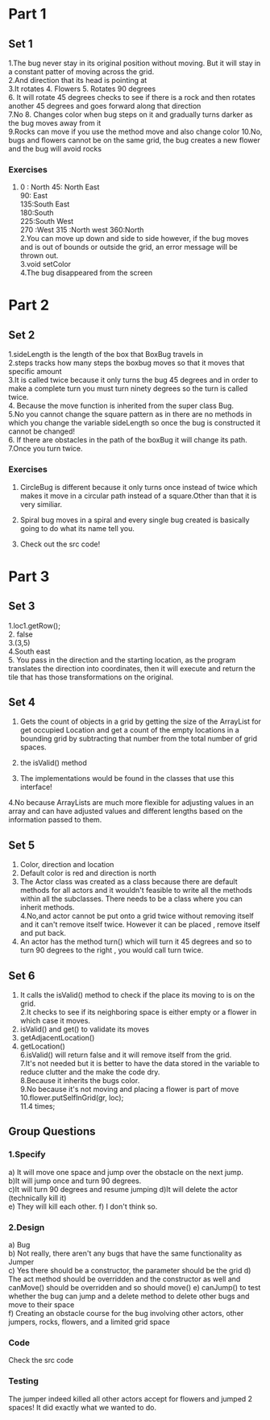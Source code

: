 # Part 1

## Set 1
1.The bug never stay in its original position without moving. But it will stay in a constant patter of moving across the grid.  
2.And direction that its head is pointing at  
3.It rotates
4. Flowers
5. Rotates 90 degrees  
6. It will rotate 45 degrees checks to see if there is a rock and then rotates another 45 degrees and goes forward along that direction  
7.No
8. Changes color when bug steps on it and gradually turns darker as the bug moves away from it  
9.Rocks can move if you use the method move and also change color
10.No, bugs and flowers cannot be on the same grid, the bug creates a new flower and the bug will avoid rocks  

### Exercises   
1. 0 : North
   45: North East  
   90: East  
   135:South East  
   180:South  
   225:South West  
   270 :West
   315 :North west
   360:North  
2.You can move up down and side to side however, if the bug moves and is out of bounds or outside the grid, an error message will be thrown out.  
3.void setColor  
4.The bug disappeared from the screen    

# Part 2

## Set 2  

1.sideLength is the length of the box that BoxBug travels in  
2.steps tracks how many steps the boxbug moves so that it moves that specific amount  
3.It is called twice because it only turns the bug 45 degrees and in order to make a complete turn you must turn ninety degrees so the turn is called twice.  
4. Because the move function is inherited from the super class Bug.  
5.No you cannot change the square pattern as in there are no methods in which you change the variable sideLength so once the bug is constructed it cannot be changed!  
6. If there are obstacles in the path of the boxBug it will change its path.  
7.Once you turn twice.  

### Exercises  
1.  CircleBug is different because it only turns once instead of twice which makes it move in a circular path instead of a square.Other than that it is very similiar.  

2. Spiral bug moves in a spiral and every single bug created is basically going to do what its name tell you.  

5. Check out the src code!    


# Part 3  

## Set 3  

1.loc1.getRow();  
2. false  
3.(3,5)    
4.South east  
5. You pass in the direction and the starting location, as the program translates the direction into coordinates, then it will execute and return the tile that has those transformations on the original.  

## Set 4    
1. Gets the count of objects in a grid by getting the size of the ArrayList for get occupied Location and get a count of the empty locations in a bounding grid by subtracting that number from the total number of grid spaces.  

2. the isValid() method  

3. The implementations would be found in the classes that use this interface!  

4.No because ArrayLists are much more flexible for adjusting values in an array and can have adjusted values and different lengths based on the information passed to them.    

## Set 5 

1. Color, direction and location  
2. Default color is red and direction is north 
3. The Actor class was created as a class because there are default methods for all actors and it wouldn't feasible to write all the methods within all the subclasses. There needs to be a class where you can inherit methods.  
4.No,and actor cannot be put onto a grid twice without removing itself and it can't remove itself twice. However it can be placed , remove itself and put back.
5. An actor has the method turn() which will turn it 45 degrees  and so to turn 90 degrees to the right , you would call turn twice.  


## Set 6  
1. It calls the isValid() method to check if the place its moving to is on the grid.  
2.It checks to see if its neighboring space is either empty or a flower in which case it moves.  
3. isValid() and get() to validate its moves  
4. getAdjacentLocation()  
5. getLocation()  
6.isValid() will return false and it will remove itself from the grid.  
7.It's not needed but it is better to have the data stored in the variable to reduce clutter and the make the code dry.  
8.Because it inherits the bugs color.  
9.No because it's not moving and placing a flower is part of move  
10.flower.putSelfInGrid(gr, loc);  
11.4 times;  

## Group Questions  

### 1.Specify  
a) It will move one space and jump over the obstacle on the next jump.  
b)It will jump once and turn 90 degrees.  
c)It will turn 90 degrees and resume jumping
d)It will delete the actor (technically kill it)  
e) They will kill each other.
f) I don't think so.    

### 2.Design  
a) Bug  
b) Not really, there aren't any bugs that have the same functionality as Jumper  
c) Yes there should be a constructor, the parameter should be the grid
d) The act method should be overridden and  the constructor as well and canMove() should be overridden and so should move()
e) canJump() to test whether the bug can jump and a delete method to delete other bugs and move to their space  
f) Creating an obstacle course for the bug involving other actors, other jumpers, rocks, flowers, and a limited grid space  

### Code  
Check the src code  

### Testing  
The jumper indeed killed all other actors accept for flowers and jumped 2 spaces! It did exactly what we wanted to do.






